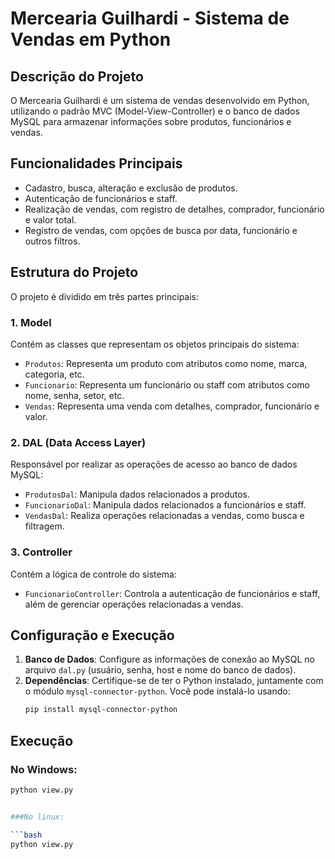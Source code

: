 # Mercearia Guilhardi - Sistema de Vendas em Python

## Descrição do Projeto
O Mercearia Guilhardi é um sistema de vendas desenvolvido em Python, utilizando o padrão MVC (Model-View-Controller) e o banco de dados MySQL para armazenar informações sobre produtos, funcionários e vendas.

## Funcionalidades Principais
- Cadastro, busca, alteração e exclusão de produtos.
- Autenticação de funcionários e staff.
- Realização de vendas, com registro de detalhes, comprador, funcionário e valor total.
- Registro de vendas, com opções de busca por data, funcionário e outros filtros.

## Estrutura do Projeto
O projeto é dividido em três partes principais:

### 1. Model
Contém as classes que representam os objetos principais do sistema:
- `Produtos`: Representa um produto com atributos como nome, marca, categoria, etc.
- `Funcionario`: Representa um funcionário ou staff com atributos como nome, senha, setor, etc.
- `Vendas`: Representa uma venda com detalhes, comprador, funcionário e valor.

### 2. DAL (Data Access Layer)
Responsável por realizar as operações de acesso ao banco de dados MySQL:
- `ProdutosDal`: Manipula dados relacionados a produtos.
- `FuncionarioDal`: Manipula dados relacionados a funcionários e staff.
- `VendasDal`: Realiza operações relacionadas a vendas, como busca e filtragem.

### 3. Controller
Contém a lógica de controle do sistema:
- `FuncionarioController`: Controla a autenticação de funcionários e staff, além de gerenciar operações relacionadas a vendas.

## Configuração e Execução
1. **Banco de Dados**: Configure as informações de conexão ao MySQL no arquivo `dal.py` (usuário, senha, host e nome do banco de dados).
2. **Dependências**: Certifique-se de ter o Python instalado, juntamente com o módulo `mysql-connector-python`. Você pode instalá-lo usando:
   ```bash
   pip install mysql-connector-python

## Execução

### No Windows:

```bash
python view.py


###No linux:

```bash
python view.py
